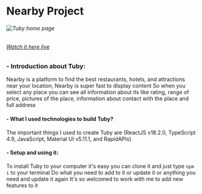 # __Nearby Project__

###### ![Tuby home page](https://i.ibb.co/2sGfJvn/devmaheremad-github-io-nearby.png)

###### [Watch it here live](https://devmaheremad.github.io/nearby/)

### - Introduction about Tuby:
Nearby is a platform to find the best restaurants, hotels, and attractions near your location, Nearby is super fast to display content
So when you select any place you can see all information about its like rating, range of price, pictures of the place, information about contact with the place and full address

#### - What I used technologies to build Tuby?
The important things I used to create Tuby are (ReactJS v18.2.0, TypeScript 4.9, JavaScript, Material UI v5.11.1, and RapidAPIs)

#### - Setup and using it:
To install Tuby to your computer it's easy you can clone it and just type `npm i` to your terminal
Do what you need to add to it or update it or anything you need and update it again
It's so welcomed to work with me to add new features to it
